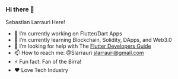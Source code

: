 ### Hi there 👋

Sebastian Larrauri Here! 

- 🔭 I’m currently working on Flutter/Dart Apps
- 🌱 I’m currently learning Blockchain, Solidity, DApps,  and Web3.0
- 🤔 I’m looking for help with The [Flutter Developers Guide](https://github.com/slarrauri/flutter-developers-guide)
- 📫 How to reach me: @Slarrauri slarrauri@gmail.com
- ⚡ Fun fact: Fan of the Birra! 
- ❤️ Love Tech Industry


<!--
**slarrauri/slarrauri** is a ✨ _special_ ✨ repository because its `README.md` (this file) appears on your GitHub profile.

Here are some ideas to get you started:
- 💬 Ask me about Tech Industry, Flutter Dart develompment, BlockChain Development. 
- 👯 I’m looking to collaborate on the development of 
- 😄 Pronouns: He/Him/His/They
-->
